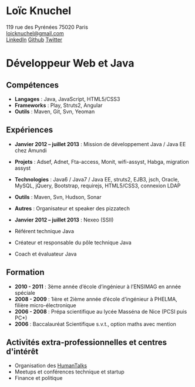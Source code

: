 Loïc Knuchel
============
119 rue des Pyrénées 75020 Paris  
[loicknuchel@gmail.com](mailto:loicknuchel@gmail.com)  
[LinkedIn](http://www.linkedin.com/in/loicknuchel) [Github](https://github.com/loicknuchel) [Twitter](https://twitter.com/loicknuchel)

Développeur Web et Java
=======================

Compétences
-----------

- **Langages** : Java, JavaScript, HTML5/CSS3
- **Frameworks** : Play, Struts2, Angular
- **Outils** : Maven, Git, Svn, Yeoman

Expériences
-----------

- **Janvier 2012 – juillet 2013** : Mission de développement Java / Java EE chez Amundi
 - **Projets** : Adsef, Adnet, Fta-access, Monit, wifi-assyst, Habga, migration assyst
 - **Technologies** : Java6 / Java7 / Java EE, struts2, EJB3, jsch, Oracle, MySQL, jQuery, Bootstrap, requirejs, HTML5/CSS3, connexion LDAP
 - **Outils** : Maven, Svn, Hudson, Sonar
 - **Autres** : Organisateur et speaker des pizzatech

- **Janvier 2012 – juillet 2013** : Nexeo (SSII)
 - Référent technique Java
 - Créateur et responsable du pôle technique Java
 - Coach et évaluateur Java



Formation
---------
- **2010 - 2011** : 3ème année d’école d’ingénieur à l’ENSIMAG en année spéciale
- **2008 - 2009** : 1ière et 2ième année d’école d’ingénieur à PHELMA, filière micro-électronique
- **2006 - 2008** : Prépa scientifique au lycée Masséna de Nice (PCSI puis PC*)
- **2006** : Baccalauréat Scientifique s.v.t., option maths avec mention


Activités extra-professionnelles et centres d'intérêt
-----------------------------------------------------
- Organisation des [HumanTalks](http://humantalks.com/)
- Meetups et conférences technique et startup
- Finance et politique
